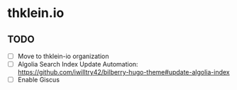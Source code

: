 # thklein.io

## TODO

- [ ] Move to thklein-io organization
- [ ] Algolia Search Index Update Automation: <https://github.com/iwilltry42/bilberry-hugo-theme#update-algolia-index>
- [ ] Enable Giscus

